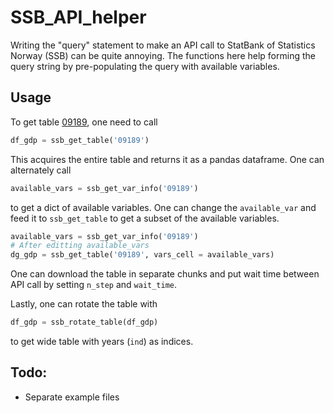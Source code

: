 # SSB_API_helper
Writing the "query" statement to make an API call to StatBank of Statistics Norway (SSB) can be quite annoying. The functions here help forming the query string by pre-populating the query with available variables.

## Usage

To get table [09189](https://www.ssb.no/en/statbank/table/09189), one need to call

```python
df_gdp = ssb_get_table('09189')
```

This acquires the entire table and returns it as a pandas dataframe. One can alternately call

```python
available_vars = ssb_get_var_info('09189')
```
to get a dict of available variables. One can change the `available_var` and feed it to `ssb_get_table` to get a subset of the available variables.

```python
available_vars = ssb_get_var_info('09189')
# After editting available_vars
dg_gdp = ssb_get_table('09189', vars_cell = available_vars)
```

One can download the table in separate chunks and put wait time between API call by setting `n_step` and `wait_time`.

Lastly, one can rotate the table with

```python
df_gdp = ssb_rotate_table(df_gdp)
```
to get wide table with years (`ind`) as indices.

## Todo:

* Separate example files

